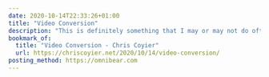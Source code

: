 ```yaml
---
date: 2020-10-14T22:33:26+01:00
title: "Video Conversion"
description: "This is definitely something that I may or may not do often… fantastic little guide to doing it right!"
bookmark_of:
  title: "Video Conversion - Chris Coyier"
  url: https://chriscoyier.net/2020/10/14/video-conversion/
posting_method: https://omnibear.com
---
```

